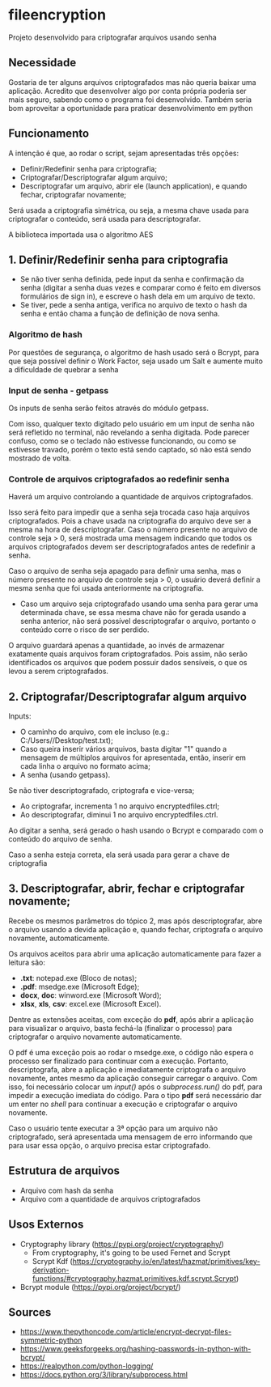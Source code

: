 # fileencryption
Projeto desenvolvido para criptografar arquivos usando senha

## Necessidade
Gostaria de ter alguns arquivos criptografados mas não queria baixar uma aplicação.
Acredito que desenvolver algo por conta própria poderia ser mais seguro, sabendo como o programa foi desenvolvido.
Também seria bom aproveitar a oportunidade para praticar desenvolvimento em python

## Funcionamento
A intenção é que, ao rodar o script, sejam apresentadas três opções:
 - Definir/Redefinir senha para criptografia;
 - Criptografar/Descriptografar algum arquivo;
 - Descriptografar um arquivo, abrir ele (launch application), e quando fechar, criptografar novamente;

Será usada a criptografia simétrica, ou seja, a mesma chave usada para criptografar o conteúdo, será usada para descriptografar.

A biblioteca importada usa o algoritmo AES 

## 1. Definir/Redefinir senha para criptografia
 - Se não tiver senha definida, pede input da senha e confirmação da senha (digitar a senha duas vezes e comparar como é feito em diversos formulários de sign in), e escreve o hash dela em um arquivo de texto.
 - Se tiver, pede a senha antiga, verifica no arquivo de texto o hash da senha e então chama a função de definição de nova senha.

### Algoritmo de hash
Por questões de segurança, o algoritmo de hash usado será o Bcrypt, para que seja possível definir o Work Factor, seja usado um Salt e aumente muito a dificuldade de quebrar a senha

### Input de senha - getpass
Os inputs de senha serão feitos através do módulo getpass.

Com isso, qualquer texto digitado pelo usuário em um input de senha não será refletido no terminal, não revelando a senha digitada.
Pode parecer confuso, como se o teclado não estivesse funcionando, ou como se estivesse travado, porém o texto está sendo captado, só não está sendo mostrado de volta.

### Controle de arquivos criptografados ao redefinir senha
Haverá um arquivo controlando a quantidade de arquivos criptografados.

Isso será feito para impedir que a senha seja trocada caso haja arquivos criptografados.
Pois a chave usada na criptografia do arquivo deve ser a mesma na hora de descriptografar.
Caso o número presente no arquivo de controle seja > 0, será mostrada uma mensagem indicando que todos os arquivos criptografados devem ser descriptografados antes de redefinir a senha.

Caso o arquivo de senha seja apagado para definir uma senha, mas o número presente no arquivo de controle seja > 0, o usuário deverá definir a mesma senha que foi usada anteriormente na criptografia.

 - Caso um arquivo seja criptografado usando uma senha para gerar uma determinada chave, se essa mesma chave não for gerada usando a senha anterior, não será possível descriptografar o arquivo, portanto o conteúdo corre o risco de ser perdido.

O arquivo guardará apenas a quantidade, ao invés de armazenar exatamente quais arquivos foram criptografados.
Pois assim, não serão identificados os arquivos que podem possuir dados sensíveis, o que os levou a serem criptografados.

## 2. Criptografar/Descriptografar algum arquivo
Inputs:
 - O caminho do arquivo, com ele incluso (e.g.: C:/Users/<user>/Desktop/test.txt);
  - Caso queira inserir vários arquivos, basta digitar "1" quando a mensagem de múltiplos arquivos for apresentada, então, inserir em cada linha o arquivo no formato acima;
 - A senha (usando getpass).

Se não tiver descriptografado, criptografa e vice-versa;

 - Ao criptografar, incrementa 1 no arquivo encryptedfiles.ctrl;
 - Ao descriptografar, diminui 1 no arquivo encryptedfiles.ctrl.

Ao digitar a senha, será gerado o hash usando o Bcrypt e comparado com o conteúdo do arquivo de senha.

Caso a senha esteja correta, ela será usada para gerar a chave de criptografia

## 3. Descriptografar, abrir, fechar e criptografar novamente;
Recebe os mesmos parâmetros do tópico 2, mas após descriptografar, abre o arquivo usando a devida aplicação e, quando fechar, criptografa o arquivo novamente, automaticamente.

Os arquivos aceitos para abrir uma aplicação automaticamente para fazer a leitura são:
 - **.txt**: notepad.exe (Bloco de notas);
 - **.pdf**: msedge.exe (Microsoft Edge);
 - **docx**, **doc**: winword.exe (Microsoft Word);
 - **xlsx**, **xls**, **csv**: excel.exe (Microsoft Excel).

Dentre as extensões aceitas, com exceção do **pdf**, após abrir a aplicação para visualizar o arquivo, basta fechá-la (finalizar o processo) para criptografar o arquivo novamente automaticamente.

O pdf é uma exceção pois ao rodar o msedge.exe, o código não espera o processo ser finalizado para continuar com a execução.
Portanto, descriptografa, abre a aplicação e imediatamente criptografa o arquivo novamente, antes mesmo da aplicação conseguir carregar o arquivo.
Com isso, foi necessário colocar um *input()* após o *subprocess.run()* do pdf, para impedir a execução imediata do código.
Para o tipo **pdf** será necessário dar um enter no *shell* para continuar a execução e criptografar o arquivo novamente.

Caso o usuário tente executar a 3ª opção para um arquivo não criptografado, será apresentada uma mensagem de erro informando que para usar essa opção, o arquivo precisa estar criptografado.

## Estrutura de arquivos
 - Arquivo com hash da senha
 - Arquivo com a quantidade de arquivos criptografados

## Usos Externos
 - Cryptography library (https://pypi.org/project/cryptography/)
   - From cryptography, it's going to be used Fernet and Scrypt
   - Scrypt Kdf (https://cryptography.io/en/latest/hazmat/primitives/key-derivation-functions/#cryptography.hazmat.primitives.kdf.scrypt.Scrypt)
 - Bcrypt module (https://pypi.org/project/bcrypt/)

## Sources
 - https://www.thepythoncode.com/article/encrypt-decrypt-files-symmetric-python
 - https://www.geeksforgeeks.org/hashing-passwords-in-python-with-bcrypt/
 - https://realpython.com/python-logging/
 - https://docs.python.org/3/library/subprocess.html